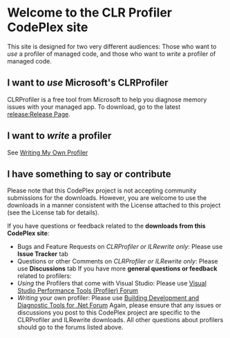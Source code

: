 # Welcome to the CLR Profiler CodePlex site
This site is designed for two very different audiences: Those who want to _use_ a profiler of managed code, and those who want to _write_ a profiler of managed code.

## I want to _use_ Microsoft's CLRProfiler
CLRProfiler is a free tool from Microsoft to help you diagnose memory issues with your managed app.  To download, go to the latest [release:Release Page](97738).

## I want to _write_ a profiler
See [Writing My Own Profiler](Writing-My-Own-Profiler)

## I have something to say or contribute
Please note that this CodePlex project is not accepting community submissions for the downloads.  However, you are welcome to use the downloads in a manner consistent with the License attached to this project (see the License tab for details).

If you have questions or feedback related to the **downloads from this CodePlex site**:
* Bugs and Feature Requests on _CLRProfiler or ILRewrite only_: Please use **Issue Tracker** tab
* Questions or other Comments on _CLRProfiler or ILRewrite only_: Please use **Discussions** tab
If you have more **general questions or feedback** related to profilers:
* _Using_ the Profilers that come with Visual Studio: Please use [Visual Studio Performance Tools (Profiler) Forum](http://social.msdn.microsoft.com/Forums/en-US/vstsprofiler/threads)
* _Writing_ your own profiler: Please use [Building Development and Diagnostic Tools for .Net Forum](http://social.msdn.microsoft.com/forums/en-US/netfxtoolsdev/threads)
Again, please ensure that any issues or discussions you post to this CodePlex project are specific to the CLRProfiler and ILRewrite downloads.  All other questions about profilers should go to the forums listed above.